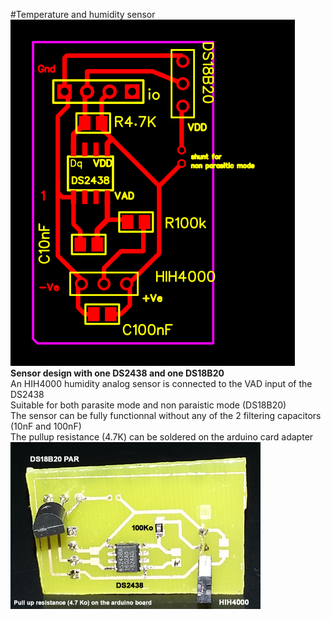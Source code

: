 #Temperature and humidity sensor
<img src = images/g3442.png><br>
<b>Sensor design with one DS2438 and one DS18B20</b><br>
An HIH4000 humidity analog sensor is connected to the VAD input of the DS2438<br>
Suitable for both parasite mode and non paraistic mode (DS18B20)<br>
The sensor can be fully functionnal without any of the 2 filtering capacitors (10nF and 100nF)<br>
The pullup resistance (4.7K) can be soldered on the arduino card adapter
<img src = images/photoDS2438_HIH4000_DS18B20.png><br>

